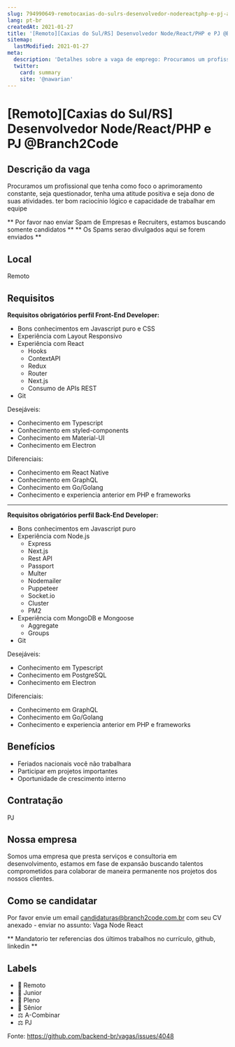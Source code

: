```yaml
---
slug: 794990649-remotocaxias-do-sulrs-desenvolvedor-nodereactphp-e-pj-at-branch2code
lang: pt-br
createdAt: 2021-01-27
title: '[Remoto][Caxias do Sul/RS] Desenvolvedor Node/React/PHP e PJ @Branch2Code - Vaga de Emprego'
sitemap:
  lastModified: 2021-01-27
meta:
  description: 'Detalhes sobre a vaga de emprego: Procuramos um profissional que tenha como foco o aprimoramento constante, seja questionador, tenha uma atitude positiva e seja dono de suas atividades. ter bom raciocínio lógico e capacidade de trabalhar em equipe ** Por favor nao enviar Spam de Empresas e Recruiters, estamos buscando somente candidatos ** ** Os Spams serao divulgados aqui se forem enviados **'
  twitter:
    card: summary
    site: '@nawarian'
---
```


# [Remoto][Caxias do Sul/RS] Desenvolvedor Node/React/PHP e PJ @Branch2Code


## Descrição da vaga

Procuramos um profissional que tenha como foco o aprimoramento constante, seja questionador, tenha uma atitude positiva e seja dono de suas atividades. ter bom raciocínio lógico e capacidade de trabalhar em equipe

** Por favor nao enviar Spam de Empresas e Recruiters, estamos buscando somente candidatos **
** Os Spams serao divulgados aqui se forem enviados **


## Local

Remoto

## Requisitos

**Requisitos obrigatórios perfil  Front-End Developer:**

- Bons conhecimentos em Javascript puro e CSS
- Experiência com Layout Responsivo
- Experiência com React
    - Hooks
    - ContextAPI
    - Redux
    - Router
    - Next.js
    - Consumo de APIs REST
- Git

Desejáveis:
- Conhecimento em Typescript
- Conhecimento em styled-components
- Conhecimento em Material-UI
- Conhecimento em Electron

Diferenciais:
- Conhecimento em React Native
- Conhecimento em GraphQL
- Conhecimento em Go/Golang
- Conhecimento e experiencia anterior em PHP e frameworks

------------------------------------------------------------------------------------------------------

**Requisitos obrigatórios perfil Back-End Developer:**

- Bons conhecimentos em Javascript puro
- Experiência com Node.js
   - Express
   - Next.js
   - Rest API
   - Passport
   - Multer
   - Nodemailer
   - Puppeteer
   - Socket.io
   - Cluster
   - PM2
- Experiência com MongoDB e Mongoose
   - Aggregate
   - Groups
- Git

Desejáveis:
- Conhecimento em Typescript
- Conhecimento em PostgreSQL
- Conhecimento em Electron

Diferenciais:
- Conhecimento em GraphQL
- Conhecimento em Go/Golang
- Conhecimento e experiencia anterior em PHP e frameworks

## Benefícios
- Feriados nacionais você não trabalhara
- Participar em projetos importantes 
- Oportunidade de crescimento interno

## Contratação

PJ 

## Nossa empresa

Somos uma empresa que presta serviços e consultoria em desenvolvimento, estamos em fase de expansão buscando talentos comprometidos para colaborar de maneira permanente nos projetos dos nossos clientes.

## Como se candidatar

Por favor envie um email candidaturas@branch2code.com.br com seu CV anexado - enviar no assunto: Vaga Node React

** Mandatorio ter referencias dos últimos trabalhos no currículo, github, linkedin **

## Labels

- 🏢 Remoto
- 👨 Junior
- 👨 Pleno
- 👴 Sênior
- ⚖️ A-Combinar
- ⚖️ PJ

Fonte: https://github.com/backend-br/vagas/issues/4048